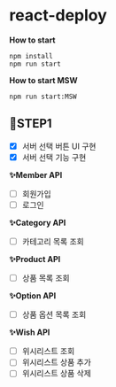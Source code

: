 # react-deploy

**How to start**

```
npm install
npm run start
```

**How to start MSW**

```
npm run start:MSW
```

## 📜STEP1

- [x] 서버 선택 버튼 UI 구현
- [x] 서버 선택 기능 구현

**✨Member API**

- [ ] 회원가입
- [ ] 로그인

**✨Category API**

- [ ] 카테고리 목록 조회

**✨Product API**

- [ ] 상품 목록 조회

**✨Option API**

- [ ] 상품 옵션 목록 조회

**✨Wish API**

- [ ] 위시리스트 조회
- [ ] 위시리스트 상품 추가
- [ ] 위시리스트 상품 삭제
